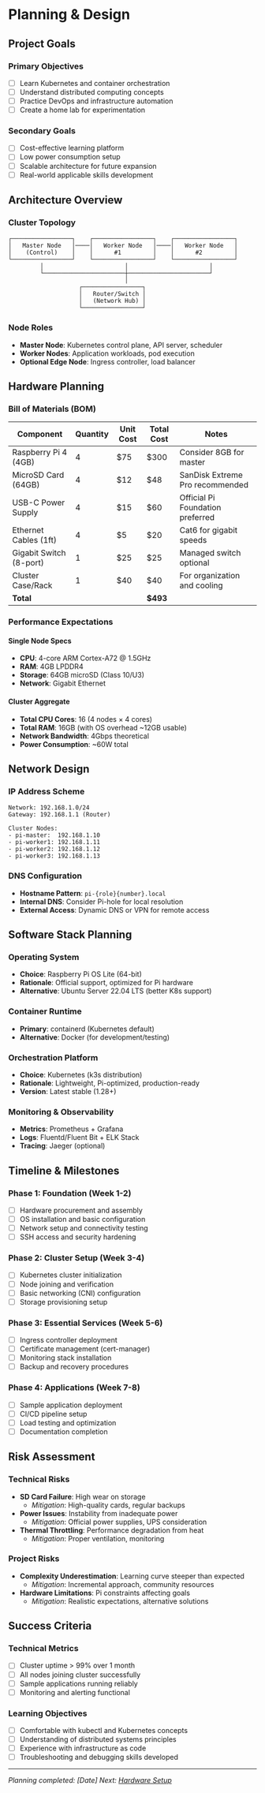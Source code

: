 # Planning & Design

## Project Goals

### Primary Objectives
- [ ] Learn Kubernetes and container orchestration
- [ ] Understand distributed computing concepts
- [ ] Practice DevOps and infrastructure automation
- [ ] Create a home lab for experimentation

### Secondary Goals
- [ ] Cost-effective learning platform
- [ ] Low power consumption setup
- [ ] Scalable architecture for future expansion
- [ ] Real-world applicable skills development

## Architecture Overview

### Cluster Topology
```
┌─────────────────┐    ┌─────────────────┐    ┌─────────────────┐
│   Master Node   │────│   Worker Node   │────│   Worker Node   │
│    (Control)    │    │      #1         │    │      #2         │
└─────────────────┘    └─────────────────┘    └─────────────────┘
         │                       │                       │
         └───────────────────────┼───────────────────────┘
                                 │
                    ┌─────────────────┐
                    │   Router/Switch │
                    │   (Network Hub) │
                    └─────────────────┘
```

### Node Roles
- **Master Node**: Kubernetes control plane, API server, scheduler
- **Worker Nodes**: Application workloads, pod execution
- **Optional Edge Node**: Ingress controller, load balancer

## Hardware Planning

### Bill of Materials (BOM)

| Component | Quantity | Unit Cost | Total Cost | Notes |
|-----------|----------|-----------|------------|-------|
| Raspberry Pi 4 (4GB) | 4 | $75 | $300 | Consider 8GB for master |
| MicroSD Card (64GB) | 4 | $12 | $48 | SanDisk Extreme Pro recommended |
| USB-C Power Supply | 4 | $15 | $60 | Official Pi Foundation preferred |
| Ethernet Cables (1ft) | 4 | $5 | $20 | Cat6 for gigabit speeds |
| Gigabit Switch (8-port) | 1 | $25 | $25 | Managed switch optional |
| Cluster Case/Rack | 1 | $40 | $40 | For organization and cooling |
| **Total** | | | **$493** | |

### Performance Expectations

#### Single Node Specs
- **CPU**: 4-core ARM Cortex-A72 @ 1.5GHz
- **RAM**: 4GB LPDDR4
- **Storage**: 64GB microSD (Class 10/U3)
- **Network**: Gigabit Ethernet

#### Cluster Aggregate
- **Total CPU Cores**: 16 (4 nodes × 4 cores)
- **Total RAM**: 16GB (with OS overhead ~12GB usable)
- **Network Bandwidth**: 4Gbps theoretical
- **Power Consumption**: ~60W total

## Network Design

### IP Address Scheme
```
Network: 192.168.1.0/24
Gateway: 192.168.1.1 (Router)

Cluster Nodes:
- pi-master:  192.168.1.10
- pi-worker1: 192.168.1.11
- pi-worker2: 192.168.1.12
- pi-worker3: 192.168.1.13
```

### DNS Configuration
- **Hostname Pattern**: `pi-{role}{number}.local`
- **Internal DNS**: Consider Pi-hole for local resolution
- **External Access**: Dynamic DNS or VPN for remote access

## Software Stack Planning

### Operating System
- **Choice**: Raspberry Pi OS Lite (64-bit)
- **Rationale**: Official support, optimized for Pi hardware
- **Alternative**: Ubuntu Server 22.04 LTS (better K8s support)

### Container Runtime
- **Primary**: containerd (Kubernetes default)
- **Alternative**: Docker (for development/testing)

### Orchestration Platform
- **Choice**: Kubernetes (k3s distribution)
- **Rationale**: Lightweight, Pi-optimized, production-ready
- **Version**: Latest stable (1.28+)

### Monitoring & Observability
- **Metrics**: Prometheus + Grafana
- **Logs**: Fluentd/Fluent Bit + ELK Stack
- **Tracing**: Jaeger (optional)

## Timeline & Milestones

### Phase 1: Foundation (Week 1-2)
- [ ] Hardware procurement and assembly
- [ ] OS installation and basic configuration
- [ ] Network setup and connectivity testing
- [ ] SSH access and security hardening

### Phase 2: Cluster Setup (Week 3-4)
- [ ] Kubernetes cluster initialization
- [ ] Node joining and verification
- [ ] Basic networking (CNI) configuration
- [ ] Storage provisioning setup

### Phase 3: Essential Services (Week 5-6)
- [ ] Ingress controller deployment
- [ ] Certificate management (cert-manager)
- [ ] Monitoring stack installation
- [ ] Backup and recovery procedures

### Phase 4: Applications (Week 7-8)
- [ ] Sample application deployment
- [ ] CI/CD pipeline setup
- [ ] Load testing and optimization
- [ ] Documentation completion

## Risk Assessment

### Technical Risks
- **SD Card Failure**: High wear on storage
  - *Mitigation*: High-quality cards, regular backups
- **Power Issues**: Instability from inadequate power
  - *Mitigation*: Official power supplies, UPS consideration
- **Thermal Throttling**: Performance degradation from heat
  - *Mitigation*: Proper ventilation, monitoring

### Project Risks
- **Complexity Underestimation**: Learning curve steeper than expected
  - *Mitigation*: Incremental approach, community resources
- **Hardware Limitations**: Pi constraints affecting goals
  - *Mitigation*: Realistic expectations, alternative solutions

## Success Criteria

### Technical Metrics
- [ ] Cluster uptime > 99% over 1 month
- [ ] All nodes joining cluster successfully
- [ ] Sample applications running reliably
- [ ] Monitoring and alerting functional

### Learning Objectives
- [ ] Comfortable with kubectl and Kubernetes concepts
- [ ] Understanding of distributed systems principles
- [ ] Experience with infrastructure as code
- [ ] Troubleshooting and debugging skills developed

---

*Planning completed: [Date]*
*Next: [Hardware Setup](hardware.md)*
